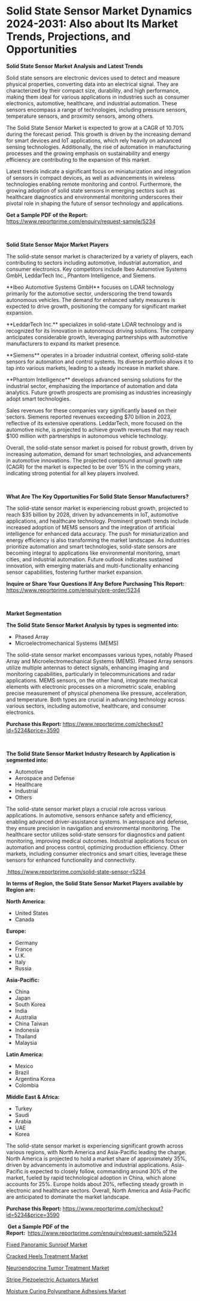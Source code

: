 <p><h1>Solid State Sensor Market Dynamics 2024-2031: Also about Its Market Trends, Projections, and Opportunities</h1></p><p><strong>Solid State Sensor Market Analysis and Latest Trends</strong></p>
<p><p>Solid state sensors are electronic devices used to detect and measure physical properties, converting data into an electrical signal. They are characterized by their compact size, durability, and high performance, making them ideal for various applications in industries such as consumer electronics, automotive, healthcare, and industrial automation. These sensors encompass a range of technologies, including pressure sensors, temperature sensors, and proximity sensors, among others.</p><p>The Solid State Sensor Market is expected to grow at a CAGR of 10.70% during the forecast period. This growth is driven by the increasing demand for smart devices and IoT applications, which rely heavily on advanced sensing technologies. Additionally, the rise of automation in manufacturing processes and the growing emphasis on sustainability and energy efficiency are contributing to the expansion of this market. </p><p>Latest trends indicate a significant focus on miniaturization and integration of sensors in compact devices, as well as advancements in wireless technologies enabling remote monitoring and control. Furthermore, the growing adoption of solid state sensors in emerging sectors such as healthcare diagnostics and environmental monitoring underscores their pivotal role in shaping the future of sensor technology and applications.</p></p>
<p><strong>Get a Sample PDF of the Report:&nbsp;</strong> <a href="https://www.reportprime.com/enquiry/request-sample/5234">https://www.reportprime.com/enquiry/request-sample/5234</a></p>
<p>&nbsp;</p>
<p><strong>Solid State Sensor Major Market Players</strong></p>
<p><p>The solid-state sensor market is characterized by a variety of players, each contributing to sectors including automotive, industrial automation, and consumer electronics. Key competitors include Ibeo Automotive Systems GmbH, LeddarTech Inc., Phantom Intelligence, and Siemens. </p><p>**Ibeo Automotive Systems GmbH** focuses on LiDAR technology primarily for the automotive sector, underscoring the trend towards autonomous vehicles. The demand for enhanced safety measures is expected to drive growth, positioning the company for significant market expansion.</p><p>**LeddarTech Inc.** specializes in solid-state LiDAR technology and is recognized for its innovation in autonomous driving solutions. The company anticipates considerable growth, leveraging partnerships with automotive manufacturers to expand its market presence. </p><p>**Siemens** operates in a broader industrial context, offering solid-state sensors for automation and control systems. Its diverse portfolio allows it to tap into various markets, leading to a steady increase in market share.</p><p>**Phantom Intelligence** develops advanced sensing solutions for the industrial sector, emphasizing the importance of automation and data analytics. Future growth prospects are promising as industries increasingly adopt smart technologies.</p><p>Sales revenues for these companies vary significantly based on their sectors. Siemens reported revenues exceeding $70 billion in 2023, reflective of its extensive operations. LeddarTech, more focused on the automotive niche, is projected to achieve growth revenues that may reach $100 million with partnerships in autonomous vehicle technology.</p><p>Overall, the solid-state sensor market is poised for robust growth, driven by increasing automation, demand for smart technologies, and advancements in automotive innovations. The projected compound annual growth rate (CAGR) for the market is expected to be over 15% in the coming years, indicating strong potential for all key players involved.</p></p>
<p>&nbsp;</p>
<p><strong>What Are The Key Opportunities For Solid State Sensor Manufacturers?</strong></p>
<p><p>The solid-state sensor market is experiencing robust growth, projected to reach $35 billion by 2028, driven by advancements in IoT, automotive applications, and healthcare technology. Prominent growth trends include increased adoption of MEMS sensors and the integration of artificial intelligence for enhanced data accuracy. The push for miniaturization and energy efficiency is also transforming the market landscape. As industries prioritize automation and smart technologies, solid-state sensors are becoming integral to applications like environmental monitoring, smart cities, and industrial automation. Future outlook indicates sustained innovation, with emerging materials and multi-functionality enhancing sensor capabilities, fostering further market expansion.</p></p>
<p><strong>Inquire or Share Your Questions If Any Before Purchasing This Report:</strong> <a href="https://www.reportprime.com/enquiry/pre-order/5234">https://www.reportprime.com/enquiry/pre-order/5234</a></p>
<p>&nbsp;</p>
<p><strong>Market Segmentation</strong></p>
<p><strong>The Solid State Sensor Market Analysis by types is segmented into:</strong></p>
<p><ul><li>Phased Array</li><li>Microelectromechanical Systems (MEMS)</li></ul></p>
<p><p>The solid-state sensor market encompasses various types, notably Phased Array and Microelectromechanical Systems (MEMS). Phased Array sensors utilize multiple antennas to detect signals, enhancing imaging and monitoring capabilities, particularly in telecommunications and radar applications. MEMS sensors, on the other hand, integrate mechanical elements with electronic processes on a micrometric scale, enabling precise measurement of physical phenomena like pressure, acceleration, and temperature. Both types are crucial in advancing technology across various sectors, including automotive, healthcare, and consumer electronics.</p></p>
<p><strong>Purchase this Report:&nbsp;</strong><a href="https://www.reportprime.com/checkout?id=5234&price=3590">https://www.reportprime.com/checkout?id=5234&price=3590</a></p>
<p>&nbsp;</p>
<p><strong>The Solid State Sensor Market Industry Research by Application is segmented into:</strong></p>
<p><ul><li>Automotive</li><li>Aerospace and Defense</li><li>Healthcare</li><li>Industrial</li><li>Others</li></ul></p>
<p><p>The solid-state sensor market plays a crucial role across various applications. In automotive, sensors enhance safety and efficiency, enabling advanced driver-assistance systems. In aerospace and defense, they ensure precision in navigation and environmental monitoring. The healthcare sector utilizes solid-state sensors for diagnostics and patient monitoring, improving medical outcomes. Industrial applications focus on automation and process control, optimizing production efficiency. Other markets, including consumer electronics and smart cities, leverage these sensors for enhanced functionality and connectivity.</p></p>
<p><a href="https://www.reportprime.com/solid-state-sensor-r5234">&nbsp;https://www.reportprime.com/solid-state-sensor-r5234</a></p>
<p><strong>In terms of Region, the Solid State Sensor Market Players available by Region are:</strong></p>
<p>
    <p> <strong> North America: </strong>
        <ul>
            <li>United States</li>
            <li>Canada</li>
        </ul>
        </p> 
    <p> <strong> Europe: </strong>
        <ul>
            <li>Germany</li>
            <li>France</li>
            <li>U.K.</li>
            <li>Italy</li>
            <li>Russia</li>
        </ul>
        </p> 
    <p> <strong> Asia-Pacific: </strong>
        <ul>
            <li>China</li>
            <li>Japan</li>
            <li>South Korea</li>
            <li>India</li>
            <li>Australia</li>
            <li>China Taiwan</li>
            <li>Indonesia</li>
            <li>Thailand</li>
            <li>Malaysia</li>
        </ul>
        </p> 
    <p> <strong> Latin America: </strong>
        <ul>
            <li>Mexico</li>
            <li>Brazil</li>
            <li>Argentina Korea</li>
            <li>Colombia</li>
        </ul>
        </p> 
    <p> <strong> Middle East & Africa: </strong>
        <ul>
            <li>Turkey</li>
            <li>Saudi</li>
            <li>Arabia</li>
            <li>UAE</li>
            <li>Korea</li>
        </ul>
    </p>
    </p>
<p><p>The solid-state sensor market is experiencing significant growth across various regions, with North America and Asia-Pacific leading the charge. North America is projected to hold a market share of approximately 35%, driven by advancements in automotive and industrial applications. Asia-Pacific is expected to closely follow, commanding around 30% of the market, fueled by rapid technological adoption in China, which alone accounts for 25%. Europe holds about 20%, reflecting steady growth in electronic and healthcare sectors. Overall, North America and Asia-Pacific are anticipated to dominate the market landscape.</p></p>
<p><strong>Purchase this Report: </strong><a href="https://www.reportprime.com/checkout?id=5234&price=3590">https://www.reportprime.com/checkout?id=5234&price=3590</a></p>
<p>&nbsp;<strong>Get a Sample PDF of the Report:&nbsp;&nbsp;</strong><a href="https://www.reportprime.com/enquiry/request-sample/5234">https://www.reportprime.com/enquiry/request-sample/5234</a></p>
<p><strong></strong></p>
<p><p><a href="https://issuu.com/reportprime-2/docs/fixed-panoramic-sunroof-market-size_50ae6bf8252337">Fixed Panoramic Sunroof Market</a></p><p><a href="https://www.linkedin.com/pulse/global-cracked-heels-treatment-market-trends-innovations-forward-looking-thq5c?trackingId=AtZBIeFCS6%2Bu%2BkZzbZZsLQ%3D%3D">Cracked Heels Treatment Market</a></p><p><a href="https://www.linkedin.com/pulse/exploring-neuroendocrine-tumor-treatment-market-dynamics-global-n6woc?trackingId=YAVFF3QiTSCB2wvOJ%2BW3%2Bg%3D%3D">Neuroendocrine Tumor Treatment Market</a></p><p><a href="https://github.com/TiffanyPena866/Market-Research-Report-List-1/blob/main/stripe-piezoelectric-actuators-market.md">Stripe Piezoelectric Actuators Market</a></p><p><a href="https://issuu.com/reportprime-2/docs/moisture-curing-polyurethane-adhesi_2c523be699ff45">Moisture Curing Polyurethane Adhesives Market</a></p></p>